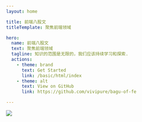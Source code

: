 ```yaml
---
layout: home

title: 前端八股文
titleTemplate: 聚焦前端领域

hero:
  name: 前端八股文
  text: 聚焦前端领域
  tagline: 知识的范围是无限的，我们应该持续学习和探索.
  actions:
    - theme: brand
      text: Get Started
      link: /basic/html/index
    - theme: alt
      text: View on GitHub
      link: https://github.com/vivipure/bagu-of-fe

---
```



<img :class="$style.img"  src="https://images.unsplash.com/photo-1508666709797-f0bb3d96324d?ixlib=rb-4.0.3&ixid=MnwxMjA3fDB8MHxwaG90by1wYWdlfHx8fGVufDB8fHx8&auto=format&fit=crop&w=1722&q=80" />


<style module>
.img {
  width: 100%;
  max-width: 1200px;
  display: block;
  margin: 0 auto;
}
</style>
